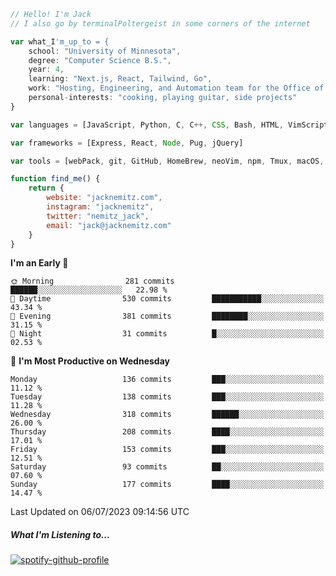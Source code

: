 ```javascript
// Hello! I'm Jack
// I also go by terminalPoltergeist in some corners of the internet

var what_I'm_up_to = {
    school: "University of Minnesota",
    degree: "Computer Science B.S.",
    year: 4,
    learning: "Next.js, React, Tailwind, Go",
    work: "Hosting, Engineering, and Automation team for the Office of Information Technology at UMN",
    personal-interests: "cooking, playing guitar, side projects"
}

var languages = [JavaScript, Python, C, C++, CSS, Bash, HTML, VimScript]

var frameworks = [Express, React, Node, Pug, jQuery]

var tools = [webPack, git, GitHub, HomeBrew, neoVim, npm, Tmux, macOS, Ubuntu, Docker, Nginx]

function find_me() {
    return {
        website: "jacknemitz.com",
        instagram: "jacknemitz",
        twitter: "nemitz_jack",
        email: "jack@jacknemitz.com"
    }
}
```

<!--START_SECTION:waka-->
**I'm an Early 🐤** 

```text
🌞 Morning                281 commits         ██████░░░░░░░░░░░░░░░░░░░   22.98 % 
🌆 Daytime                530 commits         ███████████░░░░░░░░░░░░░░   43.34 % 
🌃 Evening                381 commits         ████████░░░░░░░░░░░░░░░░░   31.15 % 
🌙 Night                  31 commits          █░░░░░░░░░░░░░░░░░░░░░░░░   02.53 % 
```
📅 **I'm Most Productive on Wednesday** 

```text
Monday                   136 commits         ███░░░░░░░░░░░░░░░░░░░░░░   11.12 % 
Tuesday                  138 commits         ███░░░░░░░░░░░░░░░░░░░░░░   11.28 % 
Wednesday                318 commits         ██████░░░░░░░░░░░░░░░░░░░   26.00 % 
Thursday                 208 commits         ████░░░░░░░░░░░░░░░░░░░░░   17.01 % 
Friday                   153 commits         ███░░░░░░░░░░░░░░░░░░░░░░   12.51 % 
Saturday                 93 commits          ██░░░░░░░░░░░░░░░░░░░░░░░   07.60 % 
Sunday                   177 commits         ████░░░░░░░░░░░░░░░░░░░░░   14.47 % 
```



 Last Updated on 06/07/2023 09:14:56 UTC
<!--END_SECTION:waka-->

##### What I'm Listening to...

[![spotify-github-profile](https://spotify-github-profile.vercel.app/api/view?uid=jack.nemitz&cover_image=true&show_offline=true&bar_color=53b14f&bar_color_cover=false&background_color=121212FF)](https://spotify-github-profile.vercel.app/api/view?uid=jack.nemitz&redirect=true)

